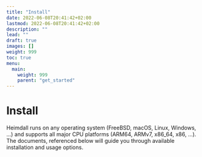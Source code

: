 ```yaml
---
title: "Install"
date: 2022-06-08T20:41:42+02:00
lastmod: 2022-06-08T20:41:42+02:00
description: ""
lead: ""
draft: true
images: []
weight: 999
toc: true
menu:
  main:
    weight: 999
    parent: "get_started"
---
```


# Install

Heimdall runs on any operating system (FreeBSD, macOS, Linux, Windows, ...) and supports all major CPU platforms (ARM64, ARMv7, x86_64, x86, ...). The documents, referenced below will guide you through available installation and usage options.